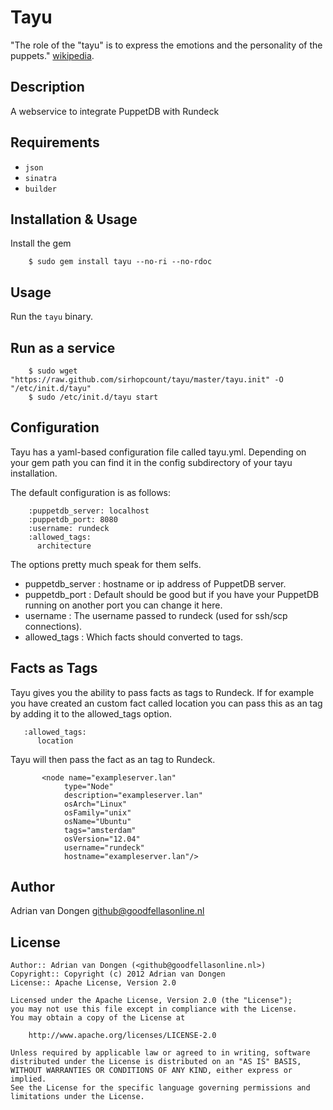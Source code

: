 Tayu
=======

"The role of the "tayu" is to express the emotions and the personality of the puppets."
[wikipedia](http://en.wikipedia.org/wiki/Bunraku#The_chanter.2C_.22tayu.22).

Description
-----------

A webservice to integrate PuppetDB with Rundeck

Requirements
------------

* `json`
* `sinatra`
* `builder`

Installation & Usage
--------------------

Install the gem

        $ sudo gem install tayu --no-ri --no-rdoc

Usage
-----

Run the `tayu` binary. 

Run as a service
----------------

        $ sudo wget "https://raw.github.com/sirhopcount/tayu/master/tayu.init" -O "/etc/init.d/tayu"
        $ sudo /etc/init.d/tayu start

Configuration
-------------

Tayu has a yaml-based configuration file called tayu.yml. Depending on your gem
path you can find it in the config subdirectory of your tayu installation.

The default configuration is as follows:

        :puppetdb_server: localhost
        :puppetdb_port: 8080
        :username: rundeck
        :allowed_tags:
          architecture

The options pretty much speak for them selfs. 

 *   puppetdb\_server : hostname or ip address of PuppetDB server.
 *   puppetdb\_port   : Default should be good but if you have your PuppetDB running on another port you can change it here.
 *   username        : The username passed to rundeck (used for ssh/scp connections).
 *   allowed\_tags    : Which facts should converted to tags.

Facts as Tags
-------------

Tayu gives you the ability to pass facts as tags to Rundeck. If for example you 
have created an custom fact called location you can pass this as an tag by 
adding it to the allowed\_tags option.

       :allowed_tags:
          location

Tayu will then pass the fact as an tag to Rundeck.

           <node name="exampleserver.lan"
                type="Node"
                description="exampleserver.lan"
                osArch="Linux"
                osFamily="unix"
                osName="Ubuntu"
                tags="amsterdam"
                osVersion="12.04"
                username="rundeck"
                hostname="exampleserver.lan"/>

Author
------

Adrian van Dongen  <github@goodfellasonline.nl>

License
-------

    Author:: Adrian van Dongen (<github@goodfellasonline.nl>)
    Copyright:: Copyright (c) 2012 Adrian van Dongen
    License:: Apache License, Version 2.0

    Licensed under the Apache License, Version 2.0 (the "License");
    you may not use this file except in compliance with the License.
    You may obtain a copy of the License at

        http://www.apache.org/licenses/LICENSE-2.0

    Unless required by applicable law or agreed to in writing, software
    distributed under the License is distributed on an "AS IS" BASIS,
    WITHOUT WARRANTIES OR CONDITIONS OF ANY KIND, either express or implied.
    See the License for the specific language governing permissions and
    limitations under the License.

